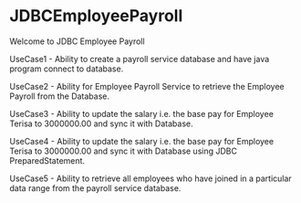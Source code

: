 # JDBCEmployeePayroll

Welcome to JDBC Employee Payroll

UseCase1 -
Ability to create a payroll service database and have java program connect to database.

UseCase2 -
Ability for Employee Payroll Service to retrieve the Employee Payroll from the Database.

UseCase3 -
Ability to update the salary i.e. the base pay for Employee Terisa to 3000000.00 and sync it with Database.

UseCase4 -
Ability to update the salary i.e. the base pay for Employee Terisa to 3000000.00 and sync it with Database using JDBC PreparedStatement.

UseCase5 -
Ability to retrieve all employees who have joined in a particular data range from the payroll service database.